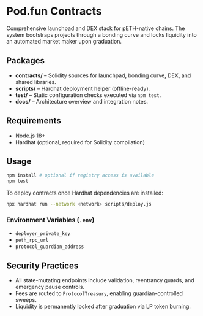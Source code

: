 # Pod.fun Contracts

Comprehensive launchpad and DEX stack for pETH-native chains. The system bootstraps projects through a bonding curve and locks liquidity into an automated market maker upon graduation.

## Packages
- **contracts/** – Solidity sources for launchpad, bonding curve, DEX, and shared libraries.
- **scripts/** – Hardhat deployment helper (offline-ready).
- **test/** – Static configuration checks executed via `npm test`.
- **docs/** – Architecture overview and integration notes.

## Requirements
- Node.js 18+
- Hardhat (optional, required for Solidity compilation)

## Usage
```bash
npm install # optional if registry access is available
npm test
```

To deploy contracts once Hardhat dependencies are installed:
```bash
npx hardhat run --network <network> scripts/deploy.js
```

### Environment Variables (`.env`)
- `deployer_private_key`
- `peth_rpc_url`
- `protocol_guardian_address`

## Security Practices
- All state-mutating endpoints include validation, reentrancy guards, and emergency pause controls.
- Fees are routed to `ProtocolTreasury`, enabling guardian-controlled sweeps.
- Liquidity is permanently locked after graduation via LP token burning.

